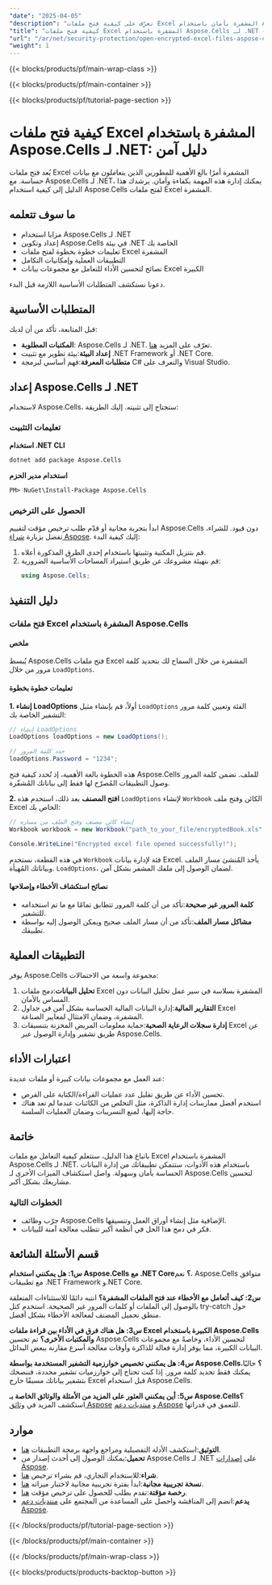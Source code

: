 ```yaml
---
"date": "2025-04-05"
"description": "تعرّف على كيفية فتح ملفات Excel المشفرة بأمان باستخدام Aspose.Cells لـ .NET. يغطي هذا الدليل خطوة بخطوة نصائح حول الإعداد والتنفيذ والأداء."
"title": "كيفية فتح ملفات Excel المشفرة باستخدام Aspose.Cells لـ .NET - دليل آمن"
"url": "/ar/net/security-protection/open-encrypted-excel-files-aspose-cells-net/"
"weight": 1
---
```


{{< blocks/products/pf/main-wrap-class >}}

{{< blocks/products/pf/main-container >}}

{{< blocks/products/pf/tutorial-page-section >}}


# كيفية فتح ملفات Excel المشفرة باستخدام Aspose.Cells لـ .NET: دليل آمن

يُعد فتح ملفات Excel المشفرة أمرًا بالغ الأهمية للمطورين الذين يتعاملون مع بيانات حساسة. مع Aspose.Cells لـ .NET، يمكنك إدارة هذه المهمة بكفاءة وأمان. يرشدك هذا الدليل إلى كيفية استخدام Aspose.Cells لفتح ملفات Excel المشفرة.

## ما سوف تتعلمه
- مزايا استخدام Aspose.Cells لـ .NET
- إعداد وتكوين Aspose.Cells في بيئة .NET الخاصة بك
- تعليمات خطوة بخطوة لفتح ملفات Excel المشفرة
- التطبيقات العملية وإمكانيات التكامل
- نصائح لتحسين الأداء للتعامل مع مجموعات بيانات Excel الكبيرة

دعونا نستكشف المتطلبات الأساسية اللازمة قبل البدء.

## المتطلبات الأساسية
قبل المتابعة، تأكد من أن لديك:
- **المكتبات المطلوبة**: Aspose.Cells لـ .NET. تعرّف على المزيد [هنا](https://reference.aspose.com/cells/net/).
- **إعداد البيئة**:بيئة تطوير مع تثبيت .NET Framework أو .NET Core.
- **متطلبات المعرفة**:فهم أساسي لبرمجة C# والتعرف على Visual Studio.

## إعداد Aspose.Cells لـ .NET
لاستخدام Aspose.Cells، ستحتاج إلى تثبيته. إليك الطريقة:

### تعليمات التثبيت
**استخدام .NET CLI**
```bash
dotnet add package Aspose.Cells
```

**استخدام مدير الحزم**
```shell
PM> NuGet\Install-Package Aspose.Cells
```

### الحصول على الترخيص
ابدأ بتجربة مجانية أو قدّم طلب ترخيص مؤقت لتقييم Aspose.Cells دون قيود. للشراء، تفضل بزيارة [شراء Aspose](https://purchase.aspose.com/buy). إليك كيفية البدء:
1. قم بتنزيل المكتبة وتثبيتها باستخدام إحدى الطرق المذكورة أعلاه.
2. قم بتهيئة مشروعك عن طريق استيراد المساحات الأساسية الضرورية:
   ```csharp
   using Aspose.Cells;
   ```

## دليل التنفيذ
### فتح ملفات Excel المشفرة باستخدام Aspose.Cells
#### ملخص
يُبسط Aspose.Cells فتح ملفات Excel المشفرة من خلال السماح لك بتحديد كلمة مرور من خلال `LoadOptions`.

#### تعليمات خطوة بخطوة
**1. إنشاء LoadOptions**
أولاً، قم بإنشاء مثيل `LoadOptions` الفئة وتعيين كلمة مرور التشفير الخاصة بك:
```csharp
// إنشاء LoadOptions
LoadOptions loadOptions = new LoadOptions();

// حدد كلمة المرور
loadOptions.Password = "1234";
```
هذه الخطوة بالغة الأهمية، إذ تُحدد كيفية فتح Aspose.Cells للملف. تضمن كلمة المرور وصول التطبيقات المُصرّح لها فقط إلى بياناتك المُشفّرة.

**2. افتح المصنف**
بعد ذلك، استخدم هذه `LoadOptions` لإنشاء `Workbook` الكائن وفتح ملف Excel الخاص بك:
```csharp
// إنشاء كائن مصنف وفتح الملف من مساره
Workbook workbook = new Workbook("path_to_your_file/encryptedBook.xls", loadOptions);

Console.WriteLine("Encrypted excel file opened successfully!");
```
في هذه القطعة، نستخدم `Workbook` فئة لإدارة بيانات Excel. يأخذ المُنشئ مسار الملف وبياناتك المُهيأة. `LoadOptions`، لضمان الوصول إلى ملفك المشفر بشكل آمن.

#### نصائح استكشاف الأخطاء وإصلاحها
- **كلمة المرور غير صحيحة**:تأكد من أن كلمة المرور تتطابق تمامًا مع ما تم استخدامه للتشفير.
- **مشاكل مسار الملف**:تأكد من أن مسار الملف صحيح ويمكن الوصول إليه بواسطة تطبيقك.

## التطبيقات العملية
يوفر Aspose.Cells مجموعة واسعة من الاحتمالات:
1. **تحليل البيانات**:دمج ملفات Excel المشفرة بسلاسة في سير عمل تحليل البيانات دون المساس بالأمان.
2. **التقارير المالية**:إدارة البيانات المالية الحساسة بشكل آمن في جداول Excel المشفرة، وضمان الامتثال لمعايير الصناعة.
3. **إدارة سجلات الرعاية الصحية**:حماية معلومات المريض المخزنة بتنسيقات Excel عن طريق تشفير وإدارة الوصول عبر Aspose.Cells.

## اعتبارات الأداء
عند العمل مع مجموعات بيانات كبيرة أو ملفات عديدة:
- تحسين الأداء عن طريق تقليل عدد عمليات القراءة/الكتابة على القرص.
- استخدم أفضل ممارسات إدارة الذاكرة، مثل التخلص من الكائنات عندما لم تعد هناك حاجة إليها، لمنع التسريبات وضمان العمليات السلسة.

## خاتمة
باتباع هذا الدليل، ستتعلم كيفية التعامل مع ملفات Excel المشفرة باستخدام Aspose.Cells لـ .NET. باستخدام هذه الأدوات، ستتمكن تطبيقاتك من إدارة البيانات الحساسة بأمان وسهولة. واصل استكشاف الميزات الأخرى لـ Aspose.Cells لتحسين مشاريعك بشكل أكبر.

### الخطوات التالية
- جرّب وظائف Aspose.Cells الإضافية مثل إنشاء أوراق العمل وتنسيقها.
- فكر في دمج هذا الحل في أنظمة أكبر تتطلب معالجة آمنة للبيانات.

## قسم الأسئلة الشائعة
**س1: هل يمكنني استخدام Aspose.Cells مع .NET Core؟**
نعم، Aspose.Cells متوافق مع تطبيقات .NET Framework و.NET Core.

**س2: كيف أتعامل مع الأخطاء عند فتح الملفات المشفرة؟**
انتبه دائمًا للاستثناءات المتعلقة بالوصول إلى الملفات أو كلمات المرور غير الصحيحة. استخدم كتل try-catch حول منطق تحميل المصنف لمعالجة الأخطاء بشكل أفضل.

**س3: هل هناك فرق في الأداء بين قراءة ملفات Excel الكبيرة باستخدام Aspose.Cells والمكتبات الأخرى؟**
تم تحسين Aspose.Cells لتحسين الأداء، وخاصةً مع مجموعات البيانات الكبيرة، مما يوفر إدارة فعالة للذاكرة وأوقات معالجة أسرع مقارنة ببعض البدائل.

**س4: هل يمكنني تخصيص خوارزمية التشفير المستخدمة بواسطة Aspose.Cells؟**
حاليًا، يمكنك فقط تحديد كلمة مرور. إذا كنت تحتاج إلى خوارزميات تشفير محددة، فننصحك بتشفير بياناتك مسبقًا خارج Excel قبل استخدام Aspose.Cells.

**س5: أين يمكنني العثور على المزيد من الأمثلة والوثائق الخاصة بـ Aspose.Cells؟**
استكشف المزيد في [وثائق Aspose](https://reference.aspose.com/cells/net/) و [منتديات دعم Aspose](https://forum.aspose.com/c/cells/9) للتعمق في قدراتها.

## موارد
- **التوثيق**:استكشف الأدلة التفصيلية ومراجع واجهة برمجة التطبيقات [هنا](https://reference.aspose.com/cells/net/).
- **تحميل**:يمكنك الوصول إلى أحدث إصدار من Aspose.Cells لـ .NET على [إصدارات Aspose](https://releases.aspose.com/cells/net/).
- **شراء**:للاستخدام التجاري، قم بشراء ترخيص [هنا](https://purchase.aspose.com/buy).
- **نسخة تجريبية مجانية**:ابدأ بفترة تجريبية مجانية لاختبار ميزاته [هنا](https://releases.aspose.com/cells/net/).
- **رخصة مؤقتة**:تقدم بطلب للحصول على ترخيص مؤقت [هنا](https://purchase.aspose.com/temporary-license/).
- **يدعم**:انضم إلى المناقشة واحصل على المساعدة من المجتمع على [منتديات دعم Aspose](https://forum.aspose.com/c/cells/9).

{{< /blocks/products/pf/tutorial-page-section >}}

{{< /blocks/products/pf/main-container >}}

{{< /blocks/products/pf/main-wrap-class >}}

{{< blocks/products/products-backtop-button >}}